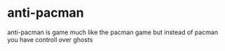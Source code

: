 # anti-pacman
anti-pacman is game much like the pacman game but instead of pacman you have controll over ghosts
